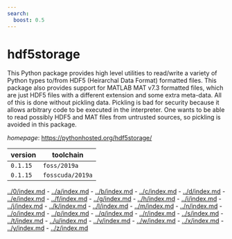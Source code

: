 ```yaml
---
search:
  boost: 0.5
---
```

# hdf5storage

This Python package provides high level utilities to read/write a variety of Python types to/from  HDF5 (Heirarchal Data Format) formatted files. This package also provides support for MATLAB MAT v7.3 formatted  files, which are just HDF5 files with a different extension and some extra meta-data. All of this is done without  pickling data. Pickling is bad for security because it allows arbitrary code to be executed in the interpreter.  One wants to be able to read possibly HDF5 and MAT files from untrusted sources, so pickling is avoided in this  package.

*homepage*: <https://pythonhosted.org/hdf5storage/>

version | toolchain
--------|----------
``0.1.15`` | ``foss/2019a``
``0.1.15`` | ``fosscuda/2019a``

[../0/index.md](0) - [../a/index.md](a) - [../b/index.md](b) - [../c/index.md](c) - [../d/index.md](d) - [../e/index.md](e) - [../f/index.md](f) - [../g/index.md](g) - [../h/index.md](h) - [../i/index.md](i) - [../j/index.md](j) - [../k/index.md](k) - [../l/index.md](l) - [../m/index.md](m) - [../n/index.md](n) - [../o/index.md](o) - [../p/index.md](p) - [../q/index.md](q) - [../r/index.md](r) - [../s/index.md](s) - [../t/index.md](t) - [../u/index.md](u) - [../v/index.md](v) - [../w/index.md](w) - [../x/index.md](x) - [../y/index.md](y) - [../z/index.md](z)

